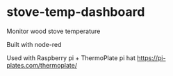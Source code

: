 # stove-temp-dashboard
Monitor wood stove temperature

Built with node-red

Used with Raspberry pi + ThermoPlate pi hat
https://pi-plates.com/thermoplate/


